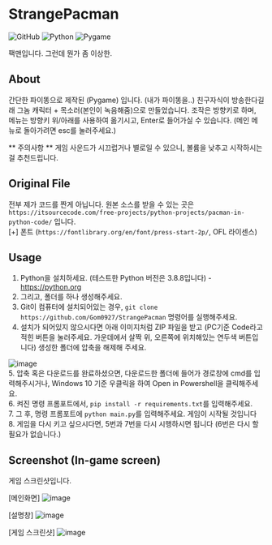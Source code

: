 # StrangePacman
![GitHub](https://img.shields.io/github/license/Gom0927/StrangePacman)
![Python](https://img.shields.io/badge/Python-3.8.8-blue)
![Pygame](https://img.shields.io/badge/Pygame-2.0.2-9cf)

팩맨입니다. 그런데 뭔가 좀 이상한.

## About
간단한 파이똥으로 제작된 (Pygame) 입니다. (내가 파이똥을..)
친구자식이 방송한다길래 그놈 캐릭터 + 목소러(본인이 녹음해줌)으로 만들었습니다.
조작은 방향키로 하며, 메뉴는 방향키 위/아래를 사용하여 옮기시고, Enter로 들어가실 수 있습니다. (메인 메뉴로 돌아가려면 esc를 눌러주세요.)

** 주의사항 **
게임 사운드가 시끄럽거나 별로일 수 있으니, 볼륨을 낮추고 시작하시는걸 추천드립니다.

## Original File
전부 제가 코드를 짠게 아닙니다.
원본 소스를 받을 수 있는 곳은 ```https://itsourcecode.com/free-projects/python-projects/pacman-in-python-code/``` 입니다.
<br/>
[+] 폰트 (```https://fontlibrary.org/en/font/press-start-2p/```, OFL 라이센스)

## Usage
1. Python을 설치하세요. (테스트한 Python 버전은 3.8.8입니다) - https://python.org
2. 그리고, 폴더를 하나 생성해주세요.<br/>
3. Git이 컴퓨터에 설치되어있는 경우, ```git clone https://github.com/Gom0927/StrangePacman``` 명령어를 실행해주세요.<br/>
4. 설치가 되어있지 않으시다면 아래 이미지처럼 ZIP 파일을 받고 (PC기준 Code라고 적힌 버튼을 눌러주세요. 가운데에서 살짝 위, 오른쪽에 위치해있는 연두색 버튼입니다) 생성한 폴더에 압축을 해제해 주세요.

![image](https://user-images.githubusercontent.com/73982824/137871622-c136ac8c-d834-4799-9a74-4248043bbe89.png)
<br/>
5. 압축 혹은 다운로드를 완료하셨으면, 다운로드한 폴더에 들어가 경로창에 cmd를 입력해주시거나, Windows 10 기준 우클릭을 하여 Open in Powershell을 클릭해주세요.<br/>
6. 켜진 명령 프롬포트에서, ```pip install -r requirements.txt```를 입력해주세요.<br/>
7. 그 후, 명령 프롬포트에 ```python main.py```를 입력해주세요. 게임이 시작될 것입니다<br/>
8. 게임을 다시 키고 싶으시다면, 5번과 7번을 다시 시행하시면 됩니다 (6번은 다시 할 필요가 없습니다.)


## Screenshot (In-game screen)
게임 스크린샷입니다.

[메인화면]
![image](https://user-images.githubusercontent.com/73982824/137871160-88dc44a7-bb49-4e58-97f0-cd8c1c8b0833.png)

[설명창]
![image](https://user-images.githubusercontent.com/73982824/137871398-77cdd6b0-71af-4879-9121-dfd320b2689a.png)

[게임 스크린샷]
![image](https://user-images.githubusercontent.com/73982824/137871434-de2f0ea6-ea53-46ba-b491-bd696c5513e5.png)

